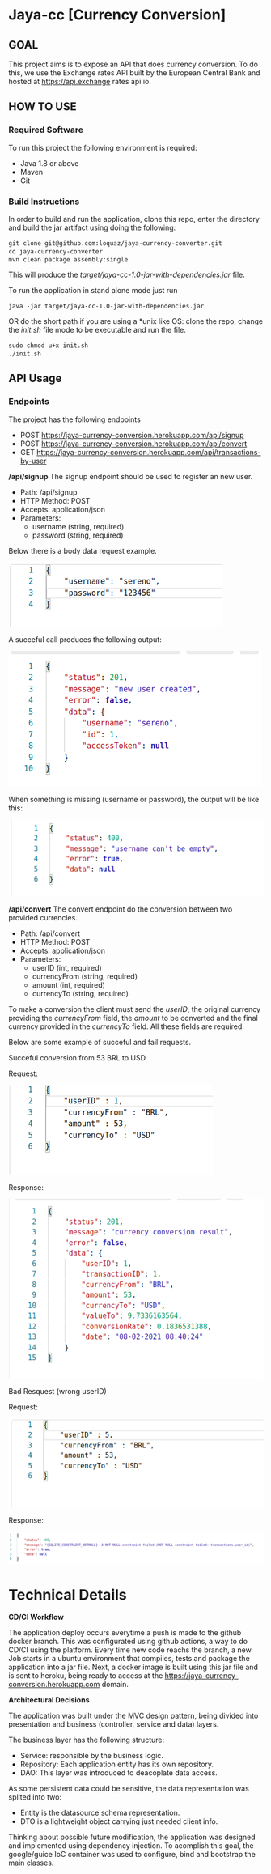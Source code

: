 # Jaya-cc [Currency Conversion]

## GOAL

This project aims is to expose an API that does currency conversion.
To do this, we use the Exchange rates API built by the European Central Bank and hosted at https://api.exchange rates api.io.

## HOW TO USE

### Required Software

To run this project the following environment is required:

- Java 1.8 or above
- Maven
- Git

### Build Instructions

In order to build and run the application, clone this repo, enter the directory and build the jar artifact using doing the following:

```
git clone git@github.com:loquaz/jaya-currency-converter.git
cd jaya-currency-converter
mvn clean package assembly:single
```

This will produce the _target/jaya-cc-1.0-jar-with-dependencies.jar_ file.

To run the application in stand alone mode just run

```
java -jar target/jaya-cc-1.0-jar-with-dependencies.jar
```

OR do the short path if you are using a \*unix like OS: clone the repo, change the _init.sh_ file mode to be executable and run the file.

```
sudo chmod u+x init.sh
./init.sh
```

## API Usage

### Endpoints

The project has the following endpoints

- POST https://jaya-currency-conversion.herokuapp.com/api/signup
- POST https://jaya-currency-conversion.herokuapp.com/api/convert
- GET https://jaya-currency-conversion.herokuapp.com/api/transactions-by-user

**/api/signup**
The signup endpoint should be used to register an new user.

- Path: /api/signup
- HTTP Method: POST
- Accepts: application/json
- Parameters:
  - username (string, required)
  - password (string, required)

Below there is a body data request example.

![](images/signup-json.png)

A succeful call produces the following output:

![](images/signup-success.png)

When something is missing (username or password), the output will be like this:

![](images/signup-error.png)

**/api/convert**
The convert endpoint do the conversion between two provided currencies.

- Path: /api/convert
- HTTP Method: POST
- Accepts: application/json
- Parameters:
  - userID (int, required)
  - currencyFrom (string, required)
  - amount (int, required)
  - currencyTo (string, required)

To make a conversion the client must send the _userID_, the original currency providing the
_currencyFrom_ field, the _amount_ to be converted and the final currency provided
in the _currencyTo_ field. All these fields are required.

Below are some example of succeful and fail requests.

Succeful conversion from 53 BRL to USD

Request:

![](images/succeful-brl-to-usd-conversion-req.png)

Response:

![](images/succeful-brl-to-usd-conversion-res.png)

Bad Resquest (wrong userID)

Request:

![](images/convert-with-wrong-userid.png)

Response:

![](images/convert-wrong-user-id-res.png)

# Technical Details

**CD/CI Workflow**

The application deploy occurs everytime a push is made to the github docker branch.
This was configurated using github actions, a way to do CD/CI using the platform.
Every time new code reachs the branch, a new Job starts in a ubuntu environment that compiles, tests and package the application into a jar file.
Next, a docker image is built using this jar file and is sent to heroku, being ready to access at the https://jaya-currency-conversion.herokuapp.com domain.

**Architectural Decisions**

The application was built under the MVC design pattern, being divided into presentation and business (controller, service and data) layers.

The business layer has the following structure:

- Service: responsible by the business logic.
- Repository: Each application entity has its own repository.
- DAO: This layer was introduced to deacoplate data access.

As some persistent data could be sensitive, the data representation was splited into two:

- Entity is the datasource schema representation.
- DTO is a lightweight object carrying just needed client info.

Thinking about possible future modification, the application was designed and implemented using dependency injection.
To acomplish this goal, the google/guice IoC container was used to configure, bind and bootstrap the main classes.
